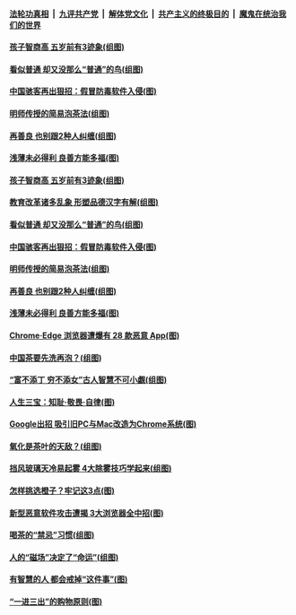 

####  [法轮功真相](../../../../basic/blob/master/README.md?t=12201531) &nbsp;|&nbsp; [九评共产党](../../../../9ping.md/blob/master/README.md?t=12201531) &nbsp;|&nbsp; [解体党文化](../../../../jtdwh.md/blob/master/README.md?t=12201531)  &nbsp;|&nbsp; [共产主义的终极目的](../../../../gczydzjmd.md/blob/master/README.md?t=12201531) &nbsp;|&nbsp; [魔鬼在统治我们的世界](../../../../mgztzwmdsj.md/blob/master/README.md?t=12201531) 

#### [孩子智商高 五岁前有3迹象(组图)](../pages/p8/956181.md?t=12201531) 

#### [看似普通 却又没那么“普通”的鸟(组图)](../pages/p8/956381.md?t=12201531) 

#### [中国骇客再出狠招：假冒防毒软件入侵(图)](../pages/p8/956367.md?t=12201531) 

#### [明师传授的简易泡茶法(组图)](../pages/p8/955738.md?t=12201531) 

#### [再善良 也别跟2种人纠缠(组图)](../pages/p8/956323.md?t=12201531) 

#### [浅薄未必得利 良善方能多福(图)](../pages/p8/955924.md?t=12201531) 

#### [孩子智商高 五岁前有3迹象(组图)](../pages/p8/956181.md?t=12201531) 

#### [教育改革诸多乱象 形塑品德汉字有解(组图)](../pages/p8/952671.md?t=12201531) 

#### [看似普通 却又没那么“普通”的鸟(组图)](../pages/p8/956381.md?t=12201531) 

#### [中国骇客再出狠招：假冒防毒软件入侵(图)](../pages/p8/956367.md?t=12201531) 

#### [明师传授的简易泡茶法(组图)](../pages/p8/955738.md?t=12201531) 

#### [再善良 也别跟2种人纠缠(组图)](../pages/p8/956323.md?t=12201531) 

#### [浅薄未必得利 良善方能多福(图)](../pages/p8/955924.md?t=12201531) 

#### [Chrome‧Edge 浏览器遭爆有 28 款恶意 App(图)](../pages/p8/956262.md?t=12201531) 

#### [中国茶要先洗再泡？(组图)](../pages/p8/955762.md?t=12201531) 

#### [“富不添丁 穷不添女”古人智慧不可小觑(组图)](../pages/p8/956243.md?t=12201531) 

#### [人生三宝：知耻‧敬畏‧自律(图)](../pages/p8/955921.md?t=12201531) 

#### [Google出招 吸引旧PC与Mac改造为Chrome系统(图)](../pages/p8/956120.md?t=12201531) 

#### [氧化是茶叶的天敌？(组图)](../pages/p8/955760.md?t=12201531) 

#### [挡风玻璃天冷易起雾 4大除雾技巧学起来(组图)](../pages/p8/956086.md?t=12201531) 

#### [怎样挑选橙子？牢记这3点(图)](../pages/p8/955934.md?t=12201531) 

#### [新型恶意软件攻击遭揭 3大浏览器全中招(图)](../pages/p8/956000.md?t=12201531) 

#### [喝茶的“禁忌”习惯(组图)](../pages/p8/955759.md?t=12201531) 

#### [人的“磁场”决定了“命运”(组图)](../pages/p8/955958.md?t=12201531) 

#### [有智慧的人 都会戒掉“这件事”(图)](../pages/p8/955391.md?t=12201531) 

#### [“一进三出”的购物原则(图)](../pages/p8/955754.md?t=12201531) 

